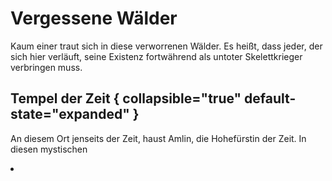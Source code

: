 # Vergessene Wälder

Kaum einer traut sich in diese verworrenen Wälder. Es heißt, dass jeder, der sich hier verläuft, seine Existenz
fortwährend als untoter Skelettkrieger verbringen muss.

## Tempel der Zeit { collapsible="true" default-state="expanded" }

An diesem Ort jenseits der Zeit, haust Amlin, die Hohefürstin der Zeit. In diesen mystischen

<procedure title="Charaktere von diesem Ort">
<list columns="3">
<li><a href="Amlin.md"></a></li>
</list>
</procedure>